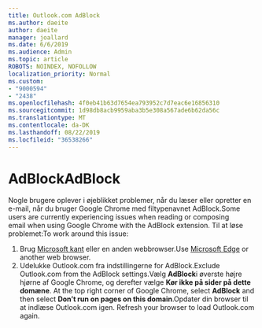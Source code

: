 ```yaml
---
title: Outlook.com AdBlock
ms.author: daeite
author: daeite
manager: joallard
ms.date: 6/6/2019
ms.audience: Admin
ms.topic: article
ROBOTS: NOINDEX, NOFOLLOW
localization_priority: Normal
ms.custom:
- "9000594"
- "2438"
ms.openlocfilehash: 4f0eb41b63d7654ea793952c7d7eac6e16856310
ms.sourcegitcommit: 1d98db8acb9959aba3b5e308a567ade6b62da56c
ms.translationtype: MT
ms.contentlocale: da-DK
ms.lasthandoff: 08/22/2019
ms.locfileid: "36538266"
---
```

# <a name="adblock"></a><span data-ttu-id="1c3ba-102">AdBlock</span><span class="sxs-lookup"><span data-stu-id="1c3ba-102">AdBlock</span></span>

<span data-ttu-id="1c3ba-103">Nogle brugere oplever i øjeblikket problemer, når du læser eller opretter en e-mail, når du bruger Google Chrome med filtypenavnet AdBlock.</span><span class="sxs-lookup"><span data-stu-id="1c3ba-103">Some users are currently experiencing issues when reading or composing email when using Google Chrome with the AdBlock extension.</span></span> <span data-ttu-id="1c3ba-104">Til at løse problemet:</span><span class="sxs-lookup"><span data-stu-id="1c3ba-104">To work around this issue:</span></span>

1. <span data-ttu-id="1c3ba-105">Brug [Microsoft kant](https://www.microsoft.com/windows/microsoft-edge) eller en anden webbrowser.</span><span class="sxs-lookup"><span data-stu-id="1c3ba-105">Use [Microsoft Edge](https://www.microsoft.com/windows/microsoft-edge) or another web browser.</span></span>
1. <span data-ttu-id="1c3ba-106">Udelukke Outlook.com fra indstillingerne for AdBlock.</span><span class="sxs-lookup"><span data-stu-id="1c3ba-106">Exclude Outlook.com from the AdBlock settings.</span></span><span data-ttu-id="1c3ba-107">Vælg **AdBlock**i øverste højre hjørne af Google Chrome, og derefter vælge **Kør ikke på sider på dette domæne**.</span><span class="sxs-lookup"><span data-stu-id="1c3ba-107"> At the top right corner of Google Chrome, select **AdBlock** and then select **Don’t run on pages on this domain**.</span></span><span data-ttu-id="1c3ba-108">Opdater din browser til at indlæse Outlook.com igen.</span><span class="sxs-lookup"><span data-stu-id="1c3ba-108"> Refresh your browser to load Outlook.com again.</span></span>